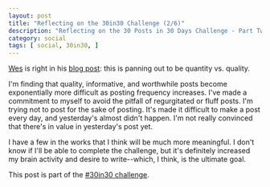 ```yaml
---
layout: post
title: "Reflecting on the 30in30 Challenge (2/6)"
description: "Reflecting on the 30 Posts in 30 Days Challenge - Part Two of Six"
category: social
tags: [ social, 30in30, ]
---
```


[Wes][2] is right in his [blog post][3]: this is panning out to be quantity vs.
quality.

I'm finding that quality, informative, and worthwhile posts become
exponentially more difficult as posting frequency increases.  I've made
a commitment to myself to avoid the pitfall of regurgitated or fluff posts.
I'm trying not to post for the sake of posting.  It's made it difficult to make
a post every day, and yesterday's almost didn't happen.  I'm not really
convinced that there's in value in yesterday's post yet.

I have a few in the works that I think will be much more meaningful.  I don't
know if I'll be able to complete the challenge, but it's definitely increased
my brain activity and desire to write--which, I think, is the ultimate goal.

This post is part of the [#30in30 challenge][1].

[1]: http://etherealmind.com/challenge-30-blogs-30-days/ "30 Blogs in 30 Days Challenge"
[2]: https://twitter.com/whisky_kilo "Wes Kennedy on Twitter"
[3]: https://whiskykilo.com/why-im-quitting-the-30-day-challenge/ "Why I'm Quitting the 30 Day Challenge"
